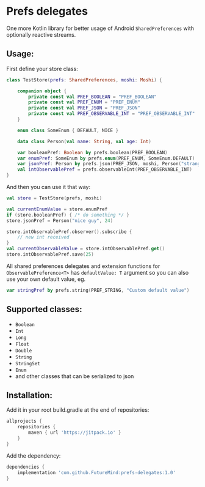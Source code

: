 # Prefs delegates
One more Kotlin library for better usage of Android `SharedPreferences` with optionally reactive streams. 

## Usage:

First define your store class:

```kotlin
class TestStore(prefs: SharedPreferences, moshi: Moshi) {

    companion object {
        private const val PREF_BOOLEAN = "PREF_BOOLEAN"
        private const val PREF_ENUM = "PREF_ENUM"
        private const val PREF_JSON = "PREF_JSON"
        private const val PREF_OBSERVABLE_INT = "PREF_OBSERVABLE_INT"
    }

    enum class SomeEnum { DEFAULT, NICE }

    data class Person(val name: String, val age: Int)

    var booleanPref: Boolean by prefs.boolean(PREF_BOOLEAN)
    var enumPref: SomeEnum by prefs.enum(PREF_ENUM, SomeEnum.DEFAULT)
    var jsonPref: Person by prefs.json(PREF_JSON, moshi, Person("stranger", 23))
    val intObservablePref = prefs.observableInt(PREF_OBSERVABLE_INT)
}
```

And then you can use it that way:

```kotlin
val store = TestStore(prefs, moshi)

val currentEnumValue = store.enumPref
if (store.booleanPref) { /* do something */ }
store.jsonPref = Person("nice guy", 24)

store.intObservablePref.observer().subscribe {
    // new int received
}
val currentObservableValue = store.intObservablePref.get()
store.intObservablePref.save(25)
```

All shared preferences delegates and extension functions for `ObservablePreference<T>`
has `defaultValue: T` argument so you can also use your own default value, eg.

```kotlin
var stringPref by prefs.string(PREF_STRING, "Custom default value")
```

## Supported classes:

* `Boolean`
* `Int`
* `Long`
* `Float`
* `Double`
* `String`
* `StringSet`
* `Enum`
* and other classes that can be serialized to json 

## Installation:

Add it in your root build.gradle at the end of repositories:

```groovy
allprojects {
    repositories {
        maven { url 'https://jitpack.io' }
    }
}
```

Add the dependency:

```groovy
dependencies {
    implementation 'com.github.FutureMind:prefs-delegates:1.0'
}
```
